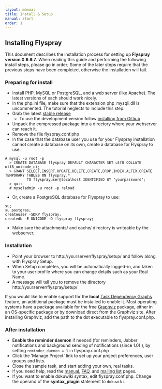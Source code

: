 ```yaml
---
layout: manual
title: Install & Setup
manual: start
order: 1
---
```


## Installing Flyspray 
This document describes the installation process for setting up **Flyspray version 0.9.9.7**. When reading this guide and performing the following install steps, please go in order; Some of the later steps require that the previous steps have been completed, otherwise the installation will fail.



### Preparing for install 
  * Install PHP, MySQL or PostgreSQL, and a web server (like Apache). The latest versions of each should work nicely.
  * In the php.ini file, make sure that the extension php_mysqli.dll is uncommented. The tutorial neglects to include this step.
  * Grab the latest [stable release](/docs/download)
  	 * To use the development version follow [installing from Github](/manual/devel_version)
  * Unpack the compressed package into a directory where your webserver can reach it.
  * Remove the file flyspray.conf.php
  * In the case that the database user you use for your Flyspray installation cannot create a database on its own, create a database for Flyspray to use.
  
```
# mysql -u root -p
  > CREATE DATABASE flyspray DEFAULT CHARACTER SET utf8 COLLATE utf8_unicode_ci; 
  > GRANT SELECT,INSERT,UPDATE,DELETE,CREATE,DROP,INDEX,ALTER,CREATE TEMPORARY TABLES ON flyspray.*
          TO flysprayuser@localhost IDENTIFIED BY 'yourpassword'; 
  > quit 
  # mysqladmin -u root -p reload

```

  * Or, create a PostgreSQL database for Flyspray to use:

```
su;
su postgres;
createuser -SDRP flyspray;
createdb -E UNICODE -O flyspray flyspray;
```
  * Make sure the attachments/ and cache/ directory is writeable by the webserver.





### Installation 
  * Point your browser to http://yourserver/flyspray/setup/ and follow along with Flyspray Setup.
  * When Setup completes, you will be automatically logged-in, and taken to your user profile where you can change  details such as your Real Name.
  * A message will tell you to remove the directory http://yourserver/flyspray/setup/

If you would like to enable support for the **local** [Task Dependency Graphs](/manual/dependencies) feature, an additional package must be installed to enable it. Most operating systems have a package available for the free [Graphviz](http://www.graphviz.org/) package, either in an OS-specific package or by download direct from the Graphviz site. After installing Graphviz, add the path to the dot executable to flyspray.conf.php.

### After installation
  * **Enable the reminder daemon** if needed (for reminders, Jabber notifications and background sending of notifications (since 1.0) ), by setting `reminder_daemon = 1` in flyspray.conf.php
  * Click the 'Manage Project' link to set up your project preferences, user groups and lists.
  * Close the sample task, and start adding your own, real tasks.
  * If you need help, read the [manual](/manual), [FAQ](/docs/faq), and [mailing list](/community/mailing-list/) pages.
  * If you want to enable dokuwiki syntax, edit flyspray.conf.php. Change the operand of the **syntax_plugin** statement to `dokuwiki`.
